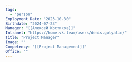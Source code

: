 ```yaml
---
tags:
  - "person"
Employment Date: "2023-10-30"
Birthdate: "2024-07-23"
Manager: "[[Алексей Костиков]]"
Intranet: "https://home.vk.team/users/denis.golyatin/"
Title: "Project Manager"
Image: ""
Competency: "[[Project Management]]"
Office: ""
---
```

